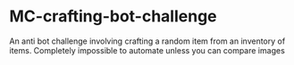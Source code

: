 # MC-crafting-bot-challenge
An anti bot challenge involving crafting a random item from an inventory of items. Completely impossible to automate unless you can compare images
